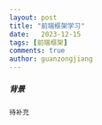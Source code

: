 ```yaml
---
layout: post
title: "前端框架学习"
date:   2023-12-15
tags: [前端框架]
comments: true
author: guanzongjiang
---
```


##### 背景
```
待补充
```